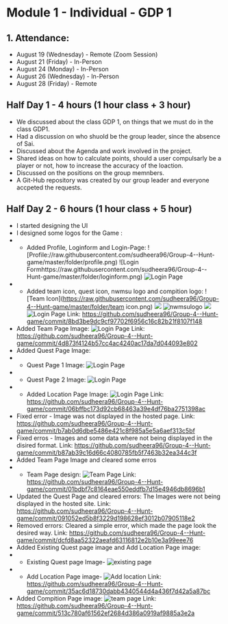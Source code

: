 # Module 1 - Individual - GDP 1 <br>
## 1. Attendance:
* August 19 (Wednesday) - Remote (Zoom Session)
* August 21 (Friday) - In-Person 
* August 24 (Monday) - In-Person
* August 26 (Wednesday) - In-Person
* August 28 (Friday) - Remote

## Half Day 1 - 4 hours (1 hour class + 3 hour) 
* We discussed about the class GDP 1, on things that we must do in the class GDP1.
* Had a discussion on who shuold be the group leader, since the absence of Sai.
* Discussed about the Agenda and work involved in the project.
* Shared ideas on how to calculate points, should a user compulsarly be a player or not, how to increase the accuracy of the loaction.
* Discussed on the positions on the group memnbers.
* A Git-Hub repository was created by our group leader and everyone accpeted the requests.

## Half Day 2 -  6 hours (1 hour class + 5 hour)
* I started designing the UI 
* I designed some logos for the Game :
* * Added Profile, Loginform and Login-Page:
![Profile://raw.githubusercontent.com/sudheera96/Group-4--Hunt-game/master/folder/profile.png)
![Login Formhttps://raw.githubusercontent.com/sudheera96/Group-4--Hunt-game/master/folder/loginform.png)
![Login Page](https://raw.githubusercontent.com/sudheera96/Group-4--Hunt-game/master/folder/loginpage.png)
* * Added team icon, quest icon, nwmsu logo and compition logo:
![Team Icon](https://raw.githubusercontent.com/sudheera96/Group-4--Hunt-game/master/folder/team icon.png)
![](https://raw.githubusercontent.com/sudheera96/Group-4--Hunt-game/master/folder/quest.png)
![nwmsulogo](https://raw.githubusercontent.com/sudheera96/Group-4--Hunt-game/master/folder/northwest-missouri-state-bearcats-logo.png)
![](https://raw.githubusercontent.com/sudheera96/Group-4--Hunt-game/master/folder/com.png)
![Login Page](https://raw.githubusercontent.com/sudheera96/Group-4--Hunt-game/master/folder/2nd.png)
Link: https://github.com/sudheera96/Group-4--Hunt-game/commit/8bd3be9dc9cf97702f6956c16c82b21f8107f148
* Added Team Page Image:
![Login Page](https://raw.githubusercontent.com/sudheera96/Group-4--Hunt-game/master/folder/teampage.png)
Link: https://github.com/sudheera96/Group-4--Hunt-game/commit/4d873f4124b57cc4ac4240ac17da7d044093e802
* Added Quest Page Image:
* * Quest Page 1 Image:
![Login Page](https://raw.githubusercontent.com/sudheera96/Group-4--Hunt-game/master/folder/Questpage1.png)
* * Quest Page 2 Image:
![Login Page](https://raw.githubusercontent.com/sudheera96/Group-4--Hunt-game/master/folder/Quest2.png)
* * Added Location Page Image:
![Login Page](https://raw.githubusercontent.com/sudheera96/Group-4--Hunt-game/master/folder/Quest2.png)
Link: https://github.com/sudheera96/Group-4--Hunt-game/commit/06bffbc173d92cb68463a39e4df76ba2751398ac
* Fixed error - Image was not displayed in the hosted page.
Link: https://github.com/sudheera96/Group-4--Hunt-game/commit/b7ab0d6dbe5486e421c8f985a5e5a6aef313c5bf
* Fixed erros - Images and some data where not being displayed in the disired format.
Link: https://github.com/sudheera96/Group-4--Hunt-game/commit/b87ab39c16d66c4080785fb5f7463b32ea344c3f
* Added Team Page Image and cleared some erros
* * Team Page design:
![Team Page](https://raw.githubusercontent.com/sudheera96/Group-4--Hunt-game/master/folder/teampage.png)
Link: https://github.com/sudheera96/Group-4--Hunt-game/commit/01bdbf7c8164eae550eddfb7d15e4946db8696b1
* Updated the Quest Page and cleared errors: The Images were not being displayed in the hosted site.
Link: https://github.com/sudheera96/Group-4--Hunt-game/commit/091052ed5b8f3229d198628ef3012b07905118e2
* Removed errors: Cleared a simple error, which made the page look the desired way.
Link: https://github.com/sudheera96/Group-4--Hunt-game/commit/dcfd8aa52322aeafd63116812e2b10e3a99eee76
* Added Existing Quest page image and Add Location Page image:
* * Existing Quest page Image-
![existing page](https://raw.githubusercontent.com/sudheera96/Group-4--Hunt-game/master/folder/Quest2.png)
* * Add Location Page image-
![Add location](https://raw.githubusercontent.com/sudheera96/Group-4--Hunt-game/master/folder/addlocartioninquest.png)
Link: https://github.com/sudheera96/Group-4--Hunt-game/commit/35ac6d18730dabb4340544d4a436f7d42a5a87bc
* Added Compition Page image:
![team page](https://raw.githubusercontent.com/sudheera96/Group-4--Hunt-game/master/folder/teampage.png)
Link: https://github.com/sudheera96/Group-4--Hunt-game/commit/513c780af61562ef2684d386a0919af9885a3e2a



